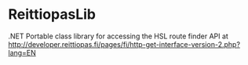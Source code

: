 ReittiopasLib
=============

.NET Portable class library for accessing the HSL route finder API at http://developer.reittiopas.fi/pages/fi/http-get-interface-version-2.php?lang=EN
